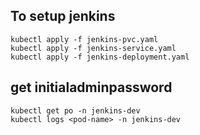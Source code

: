 ##  To setup jenkins


```shell
kubectl apply -f jenkins-pvc.yaml
kubectl apply -f jenkins-service.yaml
kubectl apply -f jenkins-deployment.yaml
```


##  get initialadminpassword 


```shell
kubectl get po -n jenkins-dev
kubectl logs <pod-name> -n jenkins-dev
```





